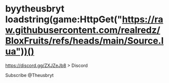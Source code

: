 # byytheusbryt loadstring(game:HttpGet("https://raw.githubusercontent.com/realredz/BloxFruits/refs/heads/main/Source.lua"))()

https://discord.gg/ZXJZeJb8 > Discord

Subscribe @Theusbryt 
